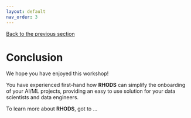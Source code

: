 ```yaml
---
layout: default
nav_order: 3
---
```

[Back to the previous section](step7.html)

# Conclusion

We hope you have enjoyed this workshop!

You have experienced first-hand how **RHODS** can simplify the onboarding of your AI/ML projects, providing an easy to use solution for your data scientists and data engineers.

To learn more about **RHODS**, got to ...

